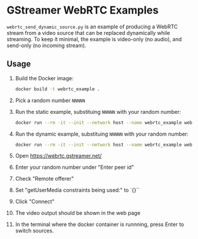 # GStreamer WebRTC Examples

`webrtc_send_dynamic_source.py` is an example of producing a WebRTC stream
from a video source that can be replaced dynamically while streaming.
To keep it minimal, the example is video-only (no audio), and send-only
(no incoming stream).

## Usage

1. Build the Docker image:
    ```bash
    docker build -t webrtc_example .
    ```

2. Pick a random number `NNNNN`

3. Run the static example, substituing `NNNNN` with your random number:
    ```bash
    docker run --rm -it --init --network host --name webrtc_example webrtc_example webrtc_send_static.py --our-id=NNNNN
    ```

3. Run the dynamic example, substituing `NNNNN` with your random number:
    ```bash
    docker run --rm -it --init --network host --name webrtc_example webrtc_example webrtc_send_dynamic_source.py --our-id=NNNNN
    ```

4. Open <https://webrtc.gstreamer.net/>

5. Enter your random number under "Enter peer id"

6. Check "Remote offerer"

7. Set "getUserMedia constraints being used:" to `{}``

8. Click "Connect"

9. The video output should be shown in the web page

10. In the terminal where the docker container is runnning, press Enter
    to switch sources.
